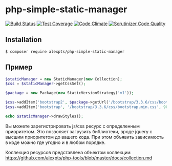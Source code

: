 # php-simple-static-manager

[![Build Status](https://travis-ci.org/alexpts/php-simple-static-manager.svg?branch=master)](https://travis-ci.org/alexpts/php-simple-static-manager)
[![Test Coverage](https://codeclimate.com/github/alexpts/php-simple-static-manager/badges/coverage.svg)](https://codeclimate.com/github/alexpts/php-simple-static-manager/coverage)
[![Code Climate](https://codeclimate.com/github/alexpts/php-simple-static-manager/badges/gpa.svg)](https://codeclimate.com/github/alexpts/php-simple-static-manager)
[![Scrutinizer Code Quality](https://scrutinizer-ci.com/g/alexpts/php-simple-static-manager/badges/quality-score.png?b=master)](https://scrutinizer-ci.com/g/alexpts/php-simple-static-manager/?branch=master)


## Installation

```
$ composer require alexpts/php-simple-static-manager
```

## Пример

```php
$staticManager = new StaticManager(new Collection);
$css = $staticManager->getCssSet();

$package = new Package(new StaticVersionStrategy('v1'));

$css->addItem('bootstrap2', $package->getUrl('/bootstrap/3.3.6/css/bootstrap.css'));
$css->addItem('bootstrap', '/bootstrap/3.3.6/css/bootstrap.min.css', 90);

echo $staticManager->drawStyles();
```

Вы можете зарегистрировать js/css ресурс с определенным приоритетом.
Это позволяет загрузить библиотеки, вроде jquery с высшим приоритетом до вашего кода.
При этом объявить зависимость в коде можно где угодно и в любом порядке.

Коллекция ресурсов представлена объектом коллекции:
https://github.com/alexpts/php-tools/blob/master/docs/collection.md